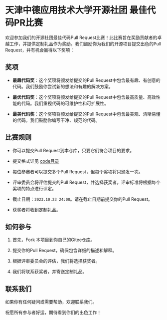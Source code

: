 # 天津中德应用技术大学开源社团 最佳代码PR比赛

欢迎参加我们的开源社团最佳代码Pull Request比赛！此比赛旨在奖励贡献者的卓越工作，并提供定制礼品作为奖励。我们鼓励你为我们的开源项目提交出色的Pull Request，并有机会赢得以下奖项：

## 奖项

- **最趣代码奖**：这个奖项将颁发给提交的Pull Request中包含最有趣、有创意的代码。我们鼓励你尝试新的想法和有趣的解决方案。

- **最优代码奖**：这个奖项将颁发给提交的Pull Request中包含最高质量、高效性能的代码。我们重视代码的可维护性和可扩展性。

- **最美代码奖**：这个奖项将颁发给提交的Pull Request中包含最美观、清晰易懂的代码。我们鼓励你编写干净、规范的代码。

## 比赛规则

- 你可以提交Pull Request到本仓库，只要它们符合项目的要求。

- 提交格式详见 [code目录](/code/README.md)

- 每位参赛者可以提交多个Pull Request，但每个奖项将只颁发一次。

- 评审委员会将评估提交的Pull Request，并选择获奖者。评审标准将根据每个奖项的特点进行评定。

- 截止日期：``2023.10.23 24:00``。请在截止日期前提交你的Pull Request。

- 获奖者将收到定制礼品。

## 如何参与

1. 首先，Fork 本项目到你自己的Gitee仓库。

2. 提交你的Pull Request，确保包含详细的描述和解释。

3. 根据评审委员会的评估，我们将选择获奖者。

4. 我们将联系获奖者，并寄送定制礼品。

## 联系我们

如果你有任何疑问或需要帮助，欢迎联系我们。

祝愿所有参与者好运，期待看到你们的出色工作！
